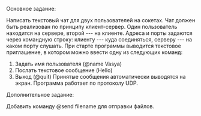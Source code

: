 Основное задание:

Написать текстовый чат для двух пользователей на сокетах. Чат должен быть реализован по принципу клиент-сервер. Один пользователь находится на сервере, второй --- на клиенте. Адреса и порты задаются через командную строку: клиенту --- куда соединяться, серверу --- на каком порту слушать. При старте программы выводится текстовое приглашение, в котором можно ввести одну из следующих команд:
1.	Задать имя пользователя (@name Vasya)
2.	Послать текстовое сообщение (Hello)
3.	Выход (@quit)
Принятые сообщения автоматически выводятся на экран. Программа работает по протоколу UDP.

Дополнительное задание:

Добавить команду @send filename для отправки файлов.